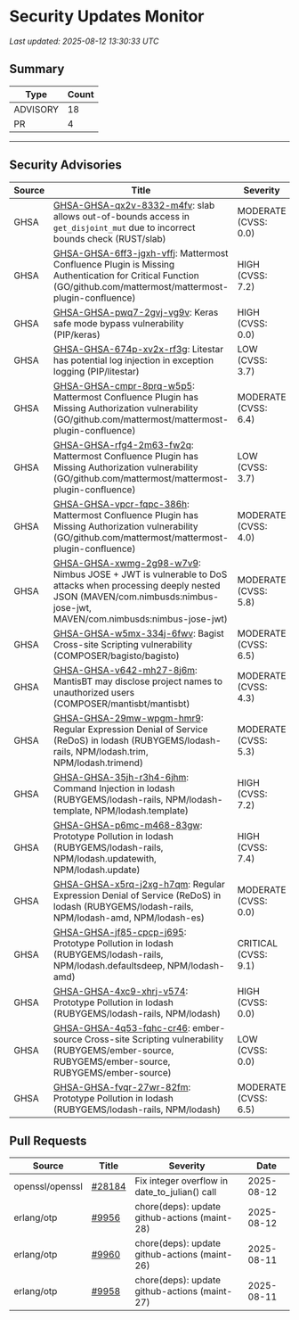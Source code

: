 # Security Updates Monitor

*Last updated: 2025-08-12 13:30:33 UTC*

## Summary
| Type | Count |
|------|-------|
| ADVISORY | 18 |
| PR | 4 |

---

## Security Advisories

| Source | Title | Severity | Date |
|--------|-------|----------|------|
| GHSA | [GHSA-GHSA-qx2v-8332-m4fv](https://github.com/advisories/GHSA-qx2v-8332-m4fv): slab allows out-of-bounds access in `get_disjoint_mut` due to incorrect bounds check (RUST/slab) | MODERATE (CVSS: 0.0) | 2025-08-11 |
| GHSA | [GHSA-GHSA-6ff3-jgxh-vffj](https://github.com/advisories/GHSA-6ff3-jgxh-vffj): Mattermost Confluence Plugin is Missing Authentication for Critical Function (GO/github.com/mattermost/mattermost-plugin-confluence) | HIGH (CVSS: 7.2) | 2025-08-11 |
| GHSA | [GHSA-GHSA-pwq7-2gvj-vg9v](https://github.com/advisories/GHSA-pwq7-2gvj-vg9v): Keras safe mode bypass vulnerability (PIP/keras) | HIGH (CVSS: 0.0) | 2025-08-11 |
| GHSA | [GHSA-GHSA-674p-xv2x-rf3g](https://github.com/advisories/GHSA-674p-xv2x-rf3g): Litestar has potential log injection in exception logging (PIP/litestar) | LOW (CVSS: 3.7) | 2025-08-11 |
| GHSA | [GHSA-GHSA-cmpr-8prq-w5p5](https://github.com/advisories/GHSA-cmpr-8prq-w5p5): Mattermost Confluence Plugin has Missing Authorization vulnerability (GO/github.com/mattermost/mattermost-plugin-confluence) | MODERATE (CVSS: 6.4) | 2025-08-11 |
| GHSA | [GHSA-GHSA-rfg4-2m63-fw2q](https://github.com/advisories/GHSA-rfg4-2m63-fw2q): Mattermost Confluence Plugin has Missing Authorization vulnerability (GO/github.com/mattermost/mattermost-plugin-confluence) | LOW (CVSS: 3.7) | 2025-08-11 |
| GHSA | [GHSA-GHSA-vpcr-fqpc-386h](https://github.com/advisories/GHSA-vpcr-fqpc-386h): Mattermost Confluence Plugin has Missing Authorization vulnerability (GO/github.com/mattermost/mattermost-plugin-confluence) | MODERATE (CVSS: 4.0) | 2025-08-11 |
| GHSA | [GHSA-GHSA-xwmg-2g98-w7v9](https://github.com/advisories/GHSA-xwmg-2g98-w7v9): Nimbus JOSE + JWT is vulnerable to DoS attacks when processing deeply nested JSON (MAVEN/com.nimbusds:nimbus-jose-jwt, MAVEN/com.nimbusds:nimbus-jose-jwt) | MODERATE (CVSS: 5.8) | 2025-07-11 |
| GHSA | [GHSA-GHSA-w5mx-334j-6fwv](https://github.com/advisories/GHSA-w5mx-334j-6fwv): Bagist Cross-site Scripting vulnerability (COMPOSER/bagisto/bagisto) | MODERATE (CVSS: 6.5) | 2024-03-01 |
| GHSA | [GHSA-GHSA-v642-mh27-8j6m](https://github.com/advisories/GHSA-v642-mh27-8j6m): MantisBT may disclose project names to unauthorized users  (COMPOSER/mantisbt/mantisbt) | MODERATE (CVSS: 4.3) | 2023-10-17 |
| GHSA | [GHSA-GHSA-29mw-wpgm-hmr9](https://github.com/advisories/GHSA-29mw-wpgm-hmr9): Regular Expression Denial of Service (ReDoS) in lodash (RUBYGEMS/lodash-rails, NPM/lodash.trim, NPM/lodash.trimend) | MODERATE (CVSS: 5.3) | 2022-01-06 |
| GHSA | [GHSA-GHSA-35jh-r3h4-6jhm](https://github.com/advisories/GHSA-35jh-r3h4-6jhm): Command Injection in lodash (RUBYGEMS/lodash-rails, NPM/lodash-template, NPM/lodash.template) | HIGH (CVSS: 7.2) | 2021-05-06 |
| GHSA | [GHSA-GHSA-p6mc-m468-83gw](https://github.com/advisories/GHSA-p6mc-m468-83gw): Prototype Pollution in lodash (RUBYGEMS/lodash-rails, NPM/lodash.updatewith, NPM/lodash.update) | HIGH (CVSS: 7.4) | 2020-07-15 |
| GHSA | [GHSA-GHSA-x5rq-j2xg-h7qm](https://github.com/advisories/GHSA-x5rq-j2xg-h7qm): Regular Expression Denial of Service (ReDoS) in lodash (RUBYGEMS/lodash-rails, NPM/lodash-amd, NPM/lodash-es) | MODERATE (CVSS: 0.0) | 2019-07-19 |
| GHSA | [GHSA-GHSA-jf85-cpcp-j695](https://github.com/advisories/GHSA-jf85-cpcp-j695): Prototype Pollution in lodash (RUBYGEMS/lodash-rails, NPM/lodash.defaultsdeep, NPM/lodash-amd) | CRITICAL (CVSS: 9.1) | 2019-07-10 |
| GHSA | [GHSA-GHSA-4xc9-xhrj-v574](https://github.com/advisories/GHSA-4xc9-xhrj-v574): Prototype Pollution in lodash (RUBYGEMS/lodash-rails, NPM/lodash) | HIGH (CVSS: 0.0) | 2019-02-07 |
| GHSA | [GHSA-GHSA-4q53-fqhc-cr46](https://github.com/advisories/GHSA-4q53-fqhc-cr46): ember-source Cross-site Scripting vulnerability (RUBYGEMS/ember-source, RUBYGEMS/ember-source, RUBYGEMS/ember-source) | LOW (CVSS: 0.0) | 2018-08-28 |
| GHSA | [GHSA-GHSA-fvqr-27wr-82fm](https://github.com/advisories/GHSA-fvqr-27wr-82fm): Prototype Pollution in lodash (RUBYGEMS/lodash-rails, NPM/lodash) | MODERATE (CVSS: 6.5) | 2018-07-26 |

## Pull Requests

| Source | Title | Severity | Date |
|--------|-------|----------|------|
| openssl/openssl | [#28184](https://github.com/openssl/openssl/pull/28184) | Fix integer overflow in date_to_julian() call | 2025-08-12 |
| erlang/otp | [#9956](https://github.com/erlang/otp/pull/9956) | chore(deps): update github-actions (maint-28) | 2025-08-12 |
| erlang/otp | [#9960](https://github.com/erlang/otp/pull/9960) | chore(deps): update github-actions (maint-26) | 2025-08-11 |
| erlang/otp | [#9958](https://github.com/erlang/otp/pull/9958) | chore(deps): update github-actions (maint-27) | 2025-08-11 |

